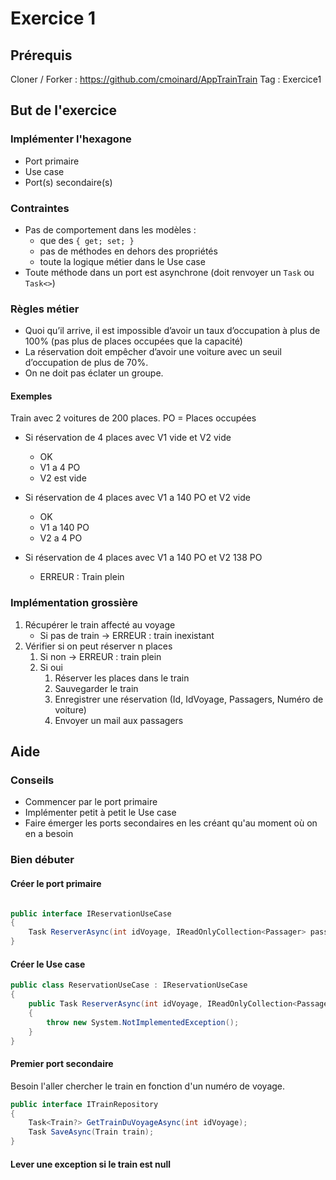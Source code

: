 # Exercice 1

## Prérequis

Cloner / Forker : https://github.com/cmoinard/AppTrainTrain
Tag : Exercice1


## But de l'exercice

### Implémenter l'hexagone

- Port primaire
- Use case
- Port(s) secondaire(s)




### Contraintes

- Pas de comportement dans les modèles :
    - que des `{ get; set; }`
    - pas de méthodes en dehors des propriétés
    - toute la logique métier dans le Use case
- Toute méthode dans un port est asynchrone (doit renvoyer un `Task` ou `Task<>`)



### Règles métier

- Quoi qu’il arrive, il est impossible d’avoir un taux d’occupation à plus de 100% (pas plus de places occupées que la capacité)
- La réservation doit empêcher d’avoir une voiture avec un seuil d’occupation de plus de 70%. 
- On ne doit pas éclater un groupe.

#### Exemples

Train avec 2 voitures de 200 places. PO = Places occupées

- Si réservation de 4 places avec V1 vide et V2 vide
    - OK
    - V1 a 4 PO
    - V2 est vide

- Si réservation de 4 places avec V1 a 140 PO et V2 vide
    - OK
    - V1 a 140 PO
    - V2 a 4 PO

- Si réservation de 4 places avec V1 a 140 PO et V2 138 PO
    - ERREUR : Train plein




### Implémentation grossière


1. Récupérer le train affecté au voyage
    - Si pas de train -> ERREUR : train inexistant
2. Vérifier si on peut réserver n places
    1. Si non -> ERREUR : train plein
    2. Si oui
        1. Réserver les places dans le train
        2. Sauvegarder le train
        3. Enregistrer une réservation (Id, IdVoyage, Passagers, Numéro de voiture)
        4. Envoyer un mail aux passagers


## Aide

### Conseils

- Commencer par le port primaire
- Implémenter petit à petit le Use case
- Faire émerger les ports secondaires en les créant qu'au moment où on en a besoin





### Bien débuter

#### Créer le port primaire

```csharp

public interface IReservationUseCase
{
    Task ReserverAsync(int idVoyage, IReadOnlyCollection<Passager> passagers);
}
```

#### Créer le Use case

```csharp
public class ReservationUseCase : IReservationUseCase
{
    public Task ReserverAsync(int idVoyage, IReadOnlyCollection<Passager> passagers)
    {
        throw new System.NotImplementedException();
    }
}
```

#### Premier port secondaire

Besoin l'aller chercher le train en fonction d'un numéro de voyage.

```csharp
public interface ITrainRepository
{
    Task<Train?> GetTrainDuVoyageAsync(int idVoyage);
    Task SaveAsync(Train train);
}
```

#### Lever une exception si le train est null
